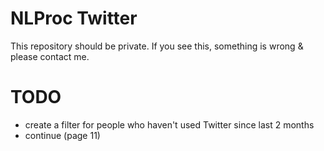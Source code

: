 # NLProc Twitter

This repository should be private.
If you see this, something is wrong & please contact me.

# TODO

- create a filter for people who haven't used Twitter since last 2 months 
- continue (page 11)
